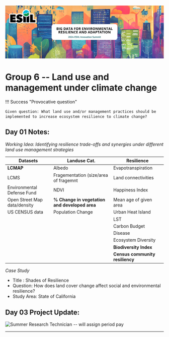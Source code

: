![](./assets/esiil_content/Summit_Header.png)

# Group 6 -- Land use and management under climate change 

!!! Success "Provocative question"

    Given question: What land use and/or management practices should be implemented to increase ecosystem resilience to climate change?


Day 01 Notes: 
---
*Working Idea*: *Identifying resilience trade-offs and synergies under different land use management strategies*

| Datasets      | Landuse Cat.  | Resilience |
| ------------- | ------------- | ---------- |
| **LCMAP**    | Albedo | Evapotranspiration |
| LCMS | Fragementation (size/area of fragemnt  | Land connectivities
| Environmental Defense Fund | NDVI | Happiness Index
| Open Street Map data/density | **% Change in vegetation and developed area** | Mean age of given area
| US CENSUS data | Population Change | Urban Heat Island |
| | | LST |
| | | Carbon Budget |
| | | Disease |
| | | Ecosystem Diversity|
| | | **Biodiversity Index** |
| | | **Census community resiliency** |


_Case Study_

- Title : Shades of Resilience
- Question: How does land cover change affect social and environmental resilience?
- Study Area: State of California



## Day 03 Project Update:
![Summer Research Technician -- will assign period pay](https://github.com/CU-ESIIL/Innovation-Summit-2024__6_Land-use-and-management-under-climate-change/assets/168565557/98b24654-8797-4e58-93ec-feb5e2995adc)

---
